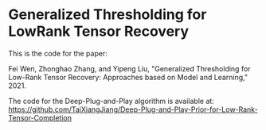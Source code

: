 # Generalized Thresholding for LowRank Tensor Recovery

This is the code for the paper: 

Fei Wen, Zhonghao Zhang, and Yipeng Liu, "Generalized Thresholding for Low-Rank Tensor Recovery: Approaches based on Model and Learning," 2021.

The code for the Deep-Plug-and-Play algorithm is available at:
https://github.com/TaiXiangJiang/Deep-Plug-and-Play-Prior-for-Low-Rank-Tensor-Completion
